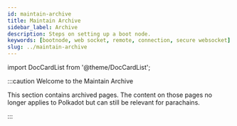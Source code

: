 ```yaml
---
id: maintain-archive
title: Maintain Archive
sidebar_label: Archive
description: Steps on setting up a boot node.
keywords: [bootnode, web socket, remote, connection, secure websocket]
slug: ../maintain-archive
---
```


import DocCardList from '@theme/DocCardList';

:::caution Welcome to the Maintain Archive

This section contains archived pages. The content on those pages no longer applies to Polkadot but
can still be relevant for parachains.

:::

<DocCardList />
